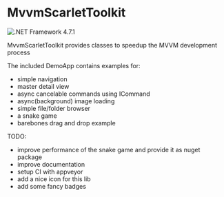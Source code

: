 # MvvmScarletToolkit

![.NET Framework 4.7.1](https://img.shields.io/badge/.NET-4.7.1-brightgreen.svg)

MvvmScarletToolkit provides classes to speedup the MVVM development process

The included DemoApp contains examples for:
- simple navigation
- master detail view
- async cancelable commands using ICommand
- async(background) image loading
- simple file/folder browser
- a snake game
- barebones drag and drop example

TODO:
- improve performance of the snake game and provide it as nuget package
- improve documentation
- setup CI with appveyor
- add a nice icon for this lib
- add some fancy badges
